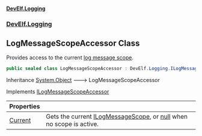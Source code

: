 #### [DevElf\.Logging](README.md 'README')
### [DevElf\.Logging](DevElf.Logging.md 'DevElf\.Logging')

## LogMessageScopeAccessor Class

Provides access to the current [log message scope](https://learn.microsoft.com/en-us/dotnet/api/develf.logging.logmessagescope 'DevElf\.Logging\.LogMessageScope')\.

```csharp
public sealed class LogMessageScopeAccessor : DevElf.Logging.ILogMessageScopeAccessor
```

Inheritance [System\.Object](https://learn.microsoft.com/en-us/dotnet/api/system.object 'System\.Object') &#129106; LogMessageScopeAccessor

Implements [ILogMessageScopeAccessor](ILogMessageScopeAccessor.md 'DevElf\.Logging\.ILogMessageScopeAccessor')

| Properties | |
| :--- | :--- |
| [Current](LogMessageScopeAccessor.Current.md 'DevElf\.Logging\.LogMessageScopeAccessor\.Current') | Gets the current [ILogMessageScope](ILogMessageScope.md 'DevElf\.Logging\.ILogMessageScope'), or [null](https://docs.microsoft.com/en-us/dotnet/csharp/language-reference/keywords/null 'https://docs\.microsoft\.com/en\-us/dotnet/csharp/language\-reference/keywords/null') when no scope is active\. |
